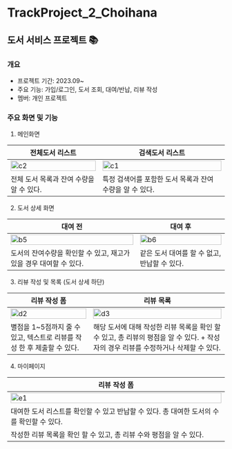 # TrackProject_2_Choihana
## 도서 서비스 프로젝트 📚 

### 개요
- 프로젝트 기간: 2023.09~
- 주요 기능: 가입/로그인, 도서 조회, 대여/반납, 리뷰 작성
- 멤버: 개인 프로젝트

### 주요 화면 및 기능
1. 메인화면

|전체도서 리스트 | 검색도서 리스트 |
| -- | -- |
|<img width="100%" alt="c2" src="https://github.com/likelion-backend-6th/TrackProject_1_Choihana/assets/20200375/1242e683-242b-44c0-a54b-20a1e64da902"> | <img width="100%" alt="c1" src="https://github.com/likelion-backend-6th/TrackProject_1_Choihana/assets/20200375/96a05aa3-2f4f-4ce9-82be-c254adba7962">|
| 전체 도서 목록과 잔여 수량을 알 수 있다. | 특정 검색어를 포함한 도서 목록과 잔여 수량을 알 수 있다.|

  
2. 도서 상세 화면 

|대여 전 | 대여 후 |
| -- | -- |
|<img width="100%" alt="b5" src="https://github.com/likelion-backend-6th/TrackProject_1_Choihana/assets/20200375/17737cb6-e931-4c93-89fd-6aa9eef8f974">|<img width="100%" alt="b6" src="https://github.com/likelion-backend-6th/TrackProject_1_Choihana/assets/20200375/c37ac357-a3f2-44d4-9a8c-4d488e842a37">|
|도서의 잔여수량을 확인할 수 있고, 재고가 있을 경우 대여할 수 있다.| 같은 도서 대여를 할 수 없고, 반납할 수 있다.|

3. 리뷰 작성 및 목록 (도서 상세 하단)

|리뷰 작성 폼 | 리뷰 목록 |
| -- | -- |
|<img width="100%" alt="d2" src="https://github.com/likelion-backend-6th/TrackProject_1_Choihana/assets/20200375/fc637baf-daa8-49d8-a6be-baa466b3dabf">|<img width="100%" alt="d3" src="https://github.com/likelion-backend-6th/TrackProject_1_Choihana/assets/20200375/0318ee6c-443b-47d9-9f6f-535578fb7235">|
| 별점을 1~5점까지 줄 수 있고, 텍스트로 리뷰를 작성 한 후 제출할 수 있다. | 해당 도서에 대해 작성한 리뷰 목록을 확인 할 수 있고, 총 리뷰의 평점을 알 수 있다. + 작성자의 경우 리뷰를 수정하거나 삭제할 수 있다. |

4. 마이페이지

|리뷰 작성 폼 | 
| -- |
|<img width="100%" alt="e1" src="https://github.com/likelion-backend-6th/TrackProject_1_Choihana/assets/20200375/a23ffbce-a6e5-4e13-86f1-8a6d92f384f2">|
| 대여한 도서 리스트를 확인할 수 있고 반납할 수 있다. 총 대여한 도서의 수를 확인할 수 있다.  |
| 작성한 리뷰 목록을 확인 할 수 있고, 총 리뷰 수와 평점을 알 수 있다. |


